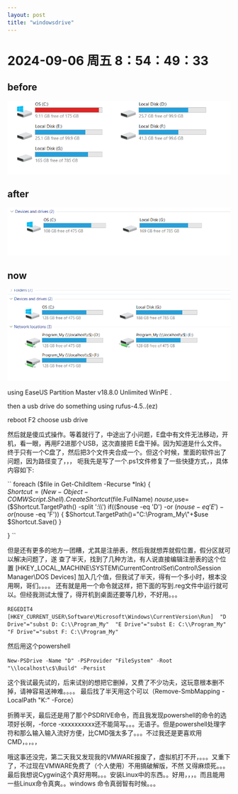 ```yaml
--- 
layout: post 
title: "windowsdrive" 
--- 
```

# 2024-09-06 周五  8：54：49：33 

## before

![e](/eeee/2424.png)

## after

![a](/eeee/image.png)

## now

![a](/eeee/wezxcv.png)


using EaseUS Partition Master v18.8.0 Unlimited WinPE [ ](magnet:?xt=urn:btih:4405fe23d3bd582263e8f7dcfa4aa63a5e54dae0&dn=EaseUS%20Partition%20Master%20v18.8.0%20Unlimited%20WinPE%20-%20%5BhaxNode%5D&tr=http%3A%2F%2Fp4p.arenabg.com%3A1337%2Fannounce&tr=udp%3A%2F%2Ftracker.opentrackr.org%3A1337%2Fannounce&tr=udp%3A%2F%2Fopen.demonii.com%3A1337%2Fannounce&tr=https%3A%2F%2Ftracker.gbitt.info%3A443%2Fannounce&tr=http%3A%2F%2Ftracker.gbitt.info%3A80%2Fannounce&tr=udp%3A%2F%2Ftracker-udp.gbitt.info%3A80%2Fannounce&tr=udp%3A%2F%2Fopentracker.io%3A6969%2Fannounce&tr=udp%3A%2F%2Fexodus.desync.com%3A6969%2Fannounce&tr=udp%3A%2F%2Ftracker.tryhackx.org%3A6969%2Fannounce&tr=udp%3A%2F%2Ftracker.0x7c0.com%3A6969%2Fannounce&tr=udp%3A%2F%2Ftamas3.ynh.fr%3A6969%2Fannounce&tr=udp%3A%2F%2Frun.publictracker.xyz%3A6969%2Fannounce&tr=udp%3A%2F%2Fretracker01-msk-virt.corbina.net%3A80%2Fannounce&tr=udp%3A%2F%2Fretracker.lanta.me%3A2710%2Fannounce&tr=udp%3A%2F%2Foh.fuuuuuck.com%3A6969%2Fannounce&tr=udp%3A%2F%2Fmoonburrow.club%3A6969%2Fannounce&tr=udp%3A%2F%2Fexplodie.org%3A6969%2Fannounce&tr=udp%3A%2F%2Fepider.me%3A6969%2Fannounce&tr=udp%3A%2F%2F47.ip-51-68-199.eu%3A6969%2Fannounce&tr=udp%3A%2F%2F9.rarbg.me%3A2780%2Fannounce&tr=udp%3A%2F%2F9.rarbg.to%3A2710%2Fannounce&tr=udp%3A%2F%2F9.rarbg.to%3A2730%2Fannounce&tr=udp%3A%2F%2F9.rarbg.to%3A2920%2Fannounce&tr=udp%3A%2F%2Fopen.stealth.si%3A80%2Fannounce&tr=udp%3A%2F%2Fopentracker.i2p.rocks%3A6969%2Fannounce&tr=udp%3A%2F%2Ftracker.coppersurfer.tk%3A6969%2Fannounce&tr=udp%3A%2F%2Ftracker.cyberia.is%3A6969%2Fannounce&tr=udp%3A%2F%2Ftracker.dler.org%3A6969%2Fannounce&tr=udp%3A%2F%2Ftracker.internetwarriors.net%3A1337%2Fannounce&tr=udp%3A%2F%2Ftracker.leechers-paradise.org%3A6969%2Fannounce&tr=udp%3A%2F%2Ftracker.openbittorrent.com%3A6969%2Fannounce&tr=udp%3A%2F%2Ftracker.opentrackr.org%3A1337&tr=udp%3A%2F%2Ftracker.pirateparty.gr%3A6969%2Fannounce&tr=udp%3A%2F%2Ftracker.tiny-vps.com%3A6969%2Fannounce&tr=udp%3A%2F%2Ftracker.torrent.eu.org%3A451%2Fannounce).

then a usb drive do something using rufus-4.5..(ez)

reboot F2 choose usb drive

然后就是傻瓜式操作。等着就行了，中途出了小问题，E盘中有文件无法移动，开机，看一眼，再用F2进那个USB，这次直接把
E盘干掉。因为知道是什么文件。
终于只有一个C盘了，然后把3个文件夹合成一个。但这个时候，里面的软件出了问题，因为路径变了，，，
呃我先是写了一个.ps1文件修复了一些快捷方式，，具体内容如下:

``
 foreach ($file in Get-ChildItem -Recurse *lnk)
{   
     $Shortcut = (New-Object -COM WScript.Shell).CreateShortcut($file.FullName)
$nouse,$use=($Shortcut.TargetPath() -split ':\\')
if(($nouse -eq 'D') -or ($nouse -eq 'E')-or ($nouse -eq 'F'))
{
$Shortcut.TargetPath()="C:\Program_My\"+$use
$Shortcut.Save()
}
     
}
``


但是还有更多的地方一团糟，尤其是注册表，然后我就想弄就假位置，假分区就可以解决问题了，遂
查了半天，找到了几种方法，有人说直接编辑注册表的这个位置
[HKEY_LOCAL_MACHINE\SYSTEM\CurrentControlSet\Control\Session Manager\DOS Devices]
加入几个值，但我试了半天，得有一个多小时，根本没用啊，哥们。。。。
还有就是用一个命令就这样，把下面的写到.reg文件中运行就可以。但经我测试太慢了，得开机到桌面还要等几秒，不好用。。。


``
	REGEDIT4 
[HKEY_CURRENT_USER\Software\Microsoft\Windows\CurrentVersion\Run] 
"D Drive"="subst D: C:\\Program_My" 
"E Drive"="subst E: C:\\Program_My" 
"F Drive"="subst F: C:\\Program_My" 
``


然后用这个powershell 


``New-PSDrive -Name "D" -PSProvider "FileSystem" -Root "\\localhost\c$\Build" -Persist``


这个我试最先试的，后来试别的想把它删掉，又费了不少功夫，这玩意根本删不掉，请神容易送神难。。。。
最后找了半天用这个可以（Remove-SmbMapping -LocalPath "K:" -Force）

折腾半天，最后还是用了那个PSDRIVE命令，而且我发现powershell的命令的选项好长啊，-force -xxxxxxxxxx还不能简写。。。无语子。但是powershell处理字符和那么输入输入流好方便，比CMD强太多了。。。不过我还是更喜欢用CMD，。，。，

哦这事还没完，第二天我又发现我的VMWARE报废了，虚拟机打不开，。。。又重下了，不过现在VMWARE免费了（个人使用）不用搞破解版，不然
又得麻烦死。。。
最后我想说Cygwin这个真好用啊。。。安装Linux中的东西。。好用，，，。而且能用一些Linux命令真爽。。windows 命令真弱智有时候。。。
